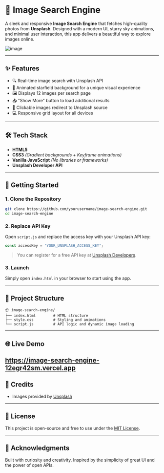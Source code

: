 # 🌌 Image Search Engine

A sleek and responsive **Image Search Engine** that fetches high-quality photos from **Unsplash**. Designed with a modern UI, starry sky animations, and minimal user interaction, this app delivers a beautiful way to explore images online.

![image](https://github.com/user-attachments/assets/5e496967-8801-4ad5-803f-721184498281)


---

## ✨ Features

- 🔍 Real-time image search with Unsplash API
- 🌠 Animated starfield background for a unique visual experience
- 🖼️ Displays 12 images per search page
- 📤 "Show More" button to load additional results
- 🔗 Clickable images redirect to Unsplash source
- 💻 Responsive grid layout for all devices

---

## 🛠️ Tech Stack

- **HTML5**  
- **CSS3** *(Gradient backgrounds + Keyframe animations)*  
- **Vanilla JavaScript** *(No libraries or frameworks)*  
- **Unsplash Developer API**

---

## 🚀 Getting Started

### 1. Clone the Repository
```bash
git clone https://github.com/yourusername/image-search-engine.git
cd image-search-engine
````

### 2. Replace API Key

Open `script.js` and replace the access key with your Unsplash API key:

```js
const accessKey = "YOUR_UNSPLASH_ACCESS_KEY";
```

> You can register for a free API key at [Unsplash Developers](https://unsplash.com/developers).

### 3. Launch

Simply open `index.html` in your browser to start using the app.

---

## 📁 Project Structure

```
📦 image-search-engine/
├── index.html        # HTML structure
├── style.css         # Styling and animations
└── script.js         # API logic and dynamic image loading
```

---

## 🌐 Live Demo

https://image-search-engine-12egr42sm.vercel.app
---

## 📸 Credits

* Images provided by [Unsplash](https://unsplash.com)

---

## 📜 License

This project is open-source and free to use under the [MIT License](LICENSE).

---

## 🙌 Acknowledgments

Built with curiosity and creativity. Inspired by the simplicity of great UI and the power of open APIs.

